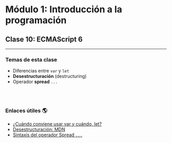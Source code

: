 # **Módulo 1: Introducción a la programación**
## **Clase 10: ECMAScript 6**
--- 
### **Temas de esta clase**

- Diferencias entre ```var``` y ```let```
- **Desestructuración** (destructuring)
- Operador **spread** ```...```  


<br >
<br >

### **Enlaces útiles** 🌎

- [¿Cuándo conviene usar var y cuándo, let?](https://es.stackoverflow.com/questions/56116/cuando-conviene-utilizar-var-let-y-const-en-ecma-script-6)
- [Desestructuración: MDN](https://developer.mozilla.org/es/docs/Web/JavaScript/Reference/Operators/Destructuring_assignment)
- [Sintaxis del operador Spread ```...```](https://developer.mozilla.org/es/docs/Web/JavaScript/Reference/Operators/Spread_syntax)